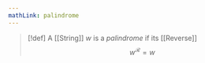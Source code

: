 ```yaml
---
mathLink: palindrome
---
```

>[!def]
>A [[String]] $w$ is a *palindrome* if its [[Reverse]] $$w^\mathcal{R}=w$$
